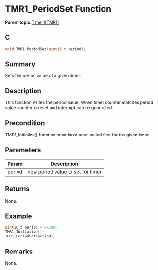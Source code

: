 # TMR1\_PeriodSet Function

**Parent topic:**[Timer1\(TMR1\)](GUID-FBA83258-F84E-46B4-9CAA-9B5B03A70F0B.md)

## C

```c
void TMR1_PeriodSet(uint16_t period);
```

## Summary

Sets the period value of a given timer.

## Description

This function writes the period value. When timer counter matches period value counter is reset and interrupt can be generated.

## Precondition

TMR1\_Initialize\(\) function must have been called first for the given timer.

## Parameters

|Param|Description|
|-----|-----------|
|period|new period value to set for timer|

## Returns

None.

## Example

```c
uint16_t period = 0x100;
TMR1_Initialize();
TMR1_PeriodSet(period);
```

## Remarks

None.


